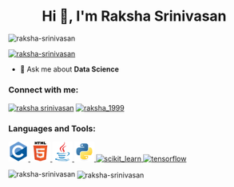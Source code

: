 <h1 align="center">Hi 👋, I'm Raksha Srinivasan</h1>
<p align="left"> <img src="https://komarev.com/ghpvc/?username=raksha-srinivasan&label=Profile%20views&color=0e75b6&style=flat" alt="raksha-srinivasan" /> </p>

<p align="left"> <a href="https://github.com/ryo-ma/github-profile-trophy"><img src="https://github-profile-trophy.vercel.app/?username=raksha-srinivasan" alt="raksha-srinivasan" /></a> </p>

- 💬 Ask me about **Data Science**

<h3 align="left">Connect with me:</h3>
<p align="left">
<a href="https://linkedin.com/in/raksha srinivasan" target="blank"><img align="center" src="https://raw.githubusercontent.com/rahuldkjain/github-profile-readme-generator/master/src/images/icons/Social/linked-in-alt.svg" alt="raksha srinivasan" height="30" width="40" /></a>
<a href="https://www.hackerrank.com/raksha_1999" target="blank"><img align="center" src="https://raw.githubusercontent.com/rahuldkjain/github-profile-readme-generator/master/src/images/icons/Social/hackerrank.svg" alt="raksha_1999" height="30" width="40" /></a>
</p>

<h3 align="left">Languages and Tools:</h3>
<p align="left"> <a href="https://www.cprogramming.com/" target="_blank"> <img src="https://raw.githubusercontent.com/devicons/devicon/master/icons/c/c-original.svg" alt="c" width="40" height="40"/> </a> <a href="https://www.w3.org/html/" target="_blank"> <img src="https://raw.githubusercontent.com/devicons/devicon/master/icons/html5/html5-original-wordmark.svg" alt="html5" width="40" height="40"/> </a> <a href="https://www.java.com" target="_blank"> <img src="https://raw.githubusercontent.com/devicons/devicon/master/icons/java/java-original.svg" alt="java" width="40" height="40"/> </a> <a href="https://www.python.org" target="_blank"> <img src="https://raw.githubusercontent.com/devicons/devicon/master/icons/python/python-original.svg" alt="python" width="40" height="40"/> </a> <a href="https://scikit-learn.org/" target="_blank"> <img src="https://upload.wikimedia.org/wikipedia/commons/0/05/Scikit_learn_logo_small.svg" alt="scikit_learn" width="40" height="40"/> </a> <a href="https://www.tensorflow.org" target="_blank"> <img src="https://www.vectorlogo.zone/logos/tensorflow/tensorflow-icon.svg" alt="tensorflow" width="40" height="40"/> </a> </p>

<p><img align="left" src="https://github-readme-stats.vercel.app/api/top-langs?username=raksha-srinivasan&show_icons=true&locale=en&layout=compact" alt="raksha-srinivasan" /></p>

<p>&nbsp;<img align="center" src="https://github-readme-stats.vercel.app/api?username=raksha-srinivasan&show_icons=true&locale=en" alt="raksha-srinivasan" /></p>
